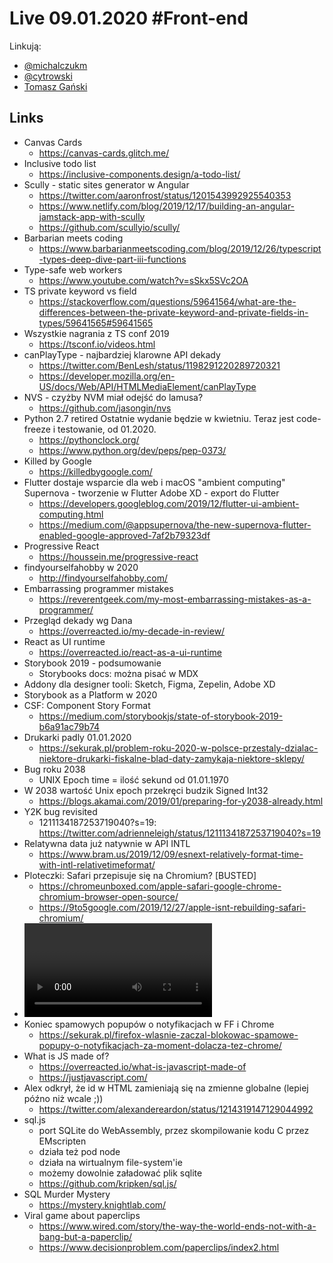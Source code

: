 # Live 09.01.2020 #Front-end

Linkują:

- [@michalczukm](https://twitter.com/michalczukm)
- [@cytrowski](https://twitter.com/cytrowski)
- [Tomasz Gański](https://www.linkedin.com/in/tomaszganski)

## Links

- Canvas Cards
  - https://canvas-cards.glitch.me/
- Inclusive todo list
  - https://inclusive-components.design/a-todo-list/
- Scully - static sites generator w Angular
  - https://twitter.com/aaronfrost/status/1201543992925540353
  - https://www.netlify.com/blog/2019/12/17/building-an-angular-jamstack-app-with-scully
  - https://github.com/scullyio/scully/
- Barbarian meets coding
  - https://www.barbarianmeetscoding.com/blog/2019/12/26/typescript-types-deep-dive-part-iii-functions
- Type-safe web workers
  - https://www.youtube.com/watch?v=sSkx5SVc2OA
- TS private keyword vs field
  - https://stackoverflow.com/questions/59641564/what-are-the-differences-between-the-private-keyword-and-private-fields-in-types/59641565#59641565
- Wszystkie nagrania z TS conf 2019
  - https://tsconf.io/videos.html
- canPlayType - najbardziej klarowne API dekady
  - https://twitter.com/BenLesh/status/1198291220289720321
  - https://developer.mozilla.org/en-US/docs/Web/API/HTMLMediaElement/canPlayType
- NVS - czyżby NVM miał odejść do lamusa?
  - https://github.com/jasongin/nvs
- Python 2.7 retired
  Ostatnie wydanie będzie w kwietniu. Teraz jest code-freeze i testowanie, od 01.2020.
  - https://pythonclock.org/
  - https://www.python.org/dev/peps/pep-0373/
- Killed by Google
  - https://killedbygoogle.com/
- Flutter dostaje wsparcie dla web i macOS
  "ambient computing"
  Supernova - tworzenie w Flutter
  Adobe XD - export do Flutter
  - https://developers.googleblog.com/2019/12/flutter-ui-ambient-computing.html
  - https://medium.com/@appsupernova/the-new-supernova-flutter-enabled-google-approved-7af2b79323df
- Progressive React
  - https://houssein.me/progressive-react
- findyourselfahobby w 2020
  - http://findyourselfahobby.com/
- Embarrassing programmer mistakes
  - https://reverentgeek.com/my-most-embarrassing-mistakes-as-a-programmer/
- Przegląd dekady wg Dana
  - https://overreacted.io/my-decade-in-review/
- React as UI runtime
  - https://overreacted.io/react-as-a-ui-runtime
- Storybook 2019 - podsumowanie
  - Storybooks docs: można pisać w MDX
- Addony dla designer tooli: Sketch, Figma, Zepelin, Adobe XD
- Storybook as a Platform w 2020
- CSF: Component Story Format
  - https://medium.com/storybookjs/state-of-storybook-2019-b6a91ac79b74
- Drukarki padly 01.01.2020
  - https://sekurak.pl/problem-roku-2020-w-polsce-przestaly-dzialac-niektore-drukarki-fiskalne-blad-daty-zamykaja-niektore-sklepy/
- Bug roku 2038
  - UNIX Epoch time = ilość sekund od 01.01.1970
- W 2038 wartość Unix epoch przekręci budzik Signed Int32
  - https://blogs.akamai.com/2019/01/preparing-for-y2038-already.html
- Y2K bug revisited
  - 1211134187253719040?s=19: https://twitter.com/adrienneleigh/status/1211134187253719040?s=19
- Relatywna data już natywnie w API INTL
  - https://www.bram.us/2019/12/09/esnext-relatively-format-time-with-intl-relativetimeformat/
- Ploteczki: Safari przepisuje się na Chromium? [BUSTED]
  - https://chromeunboxed.com/apple-safari-google-chrome-chromium-browser-open-source/
  - https://9to5google.com/2019/12/27/apple-isnt-rebuilding-safari-chromium/
- <video/> API tricks
  - https://twitter.com/addyosmani/status/1210648294113738752
- Koniec spamowych popupów o notyfikacjach w FF i Chrome
  - https://sekurak.pl/firefox-wlasnie-zaczal-blokowac-spamowe-popupy-o-notyfikacjach-za-moment-dolacza-tez-chrome/
- What is JS made of?
  - https://overreacted.io/what-is-javascript-made-of
  - https://justjavascript.com/
- Alex odkrył, że id w HTML zamieniają się na zmienne globalne (lepiej późno niż wcale ;))
  - https://twitter.com/alexandereardon/status/1214319147129044992
- sql.js
  - port SQLite do WebAssembly, przez skompilowanie kodu C przez EMscripten
  - działa też pod node
  - działa na wirtualnym file-system'ie
  - możemy dowolnie załadować plik sqlite
  - https://github.com/kripken/sql.js/
- SQL Murder Mystery
  - https://mystery.knightlab.com/
- Viral game about paperclips
  - https://www.wired.com/story/the-way-the-world-ends-not-with-a-bang-but-a-paperclip/
  - https://www.decisionproblem.com/paperclips/index2.html
